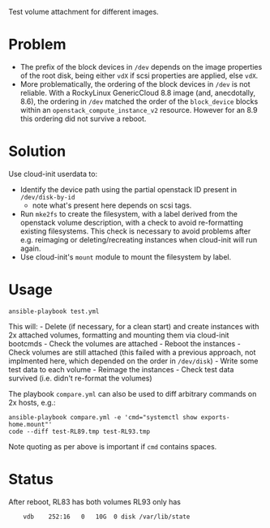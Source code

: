 Test volume attachment for different images.

# Problem
- The prefix of the block devices in `/dev` depends on the image properties of
  the root disk, being either `vdX` if scsi properties are applied, else `vdX`.
- More problematically, the ordering of the block devices in `/dev` is not reliable.
  With a RockyLinux GenericCloud 8.8 image (and, anecdotally, 8.6), the ordering in
  `/dev` matched the order of the `block_device` blocks within an
  `openstack_compute_instance_v2` resource. However for an 8.9 this ordering did not
  survive a reboot.

# Solution

Use cloud-init userdata to:
- Identify the device path using the partial openstack ID present in `/dev/disk-by-id`
  - note what's present here depends on scsi tags.
- Run `mke2fs` to create the filesystem, with a label derived from the openstack
  volume description, with a check to avoid re-formatting existing filesystems. This
  check is necessary to avoid problems after e.g. reimaging or deleting/recreating
  instances when cloud-init will run again.
- Use cloud-init's `mount` module to mount the filesystem by label.

# Usage

    ansible-playbook test.yml

This will:
    - Delete (if necessary, for a clean start) and create instances with 2x attached
      volumes, formatting and mounting them via cloud-init bootcmds
    - Check the volumes are attached
    - Reboot the instances
    - Check volumes are still attached (this failed with a previous approach, not
      implmented here, which depended on the order in `/dev/disk`)
    - Write some test data to each volume
    - Reimage the instances
    - Check test data survived (i.e. didn't re-format the volumes)

The playbook `compare.yml` can also be used to diff arbitrary commands on 2x hosts, e.g.:

    ansible-playbook compare.yml -e 'cmd="systemctl show exports-home.mount"'
    code --diff test-RL89.tmp test-RL93.tmp

Note quoting as per above is important if `cmd` contains spaces.

# Status

After reboot, RL83 has both volumes RL93 only has
    
        vdb    252:16   0   10G  0 disk /var/lib/state
